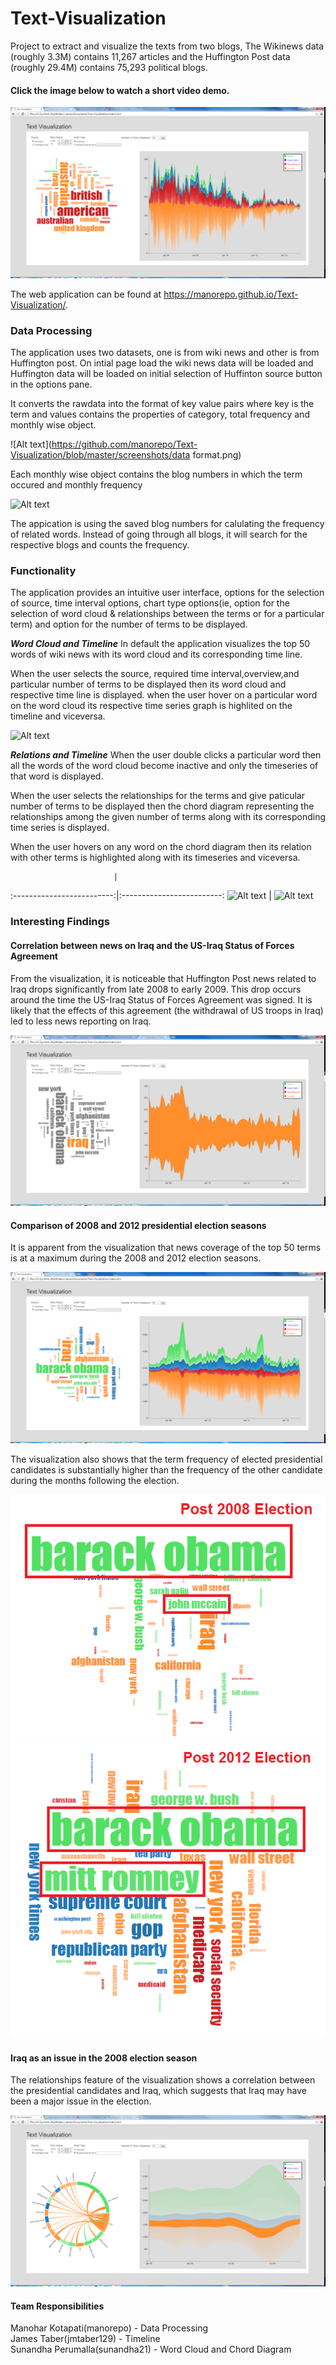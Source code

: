 # Text-Visualization

Project to extract and visualize the texts from two blogs, The Wikinews data (roughly 3.3M) contains 11,267 articles and the Huffington Post data (roughly 29.4M) contains 75,293 political blogs.

#### Click the image below to watch a short video demo.
[![ScreenShot](/screenshots/thumbnail.PNG)](https://youtu.be/M5YvbRzGtl0)

The web application can be found at https://manorepo.github.io/Text-Visualization/.


### Data Processing

The application uses two datasets, one is from wiki news and other is from Huffington post. On intial page load the wiki news data will be loaded and Huffington data will be loaded on initial selection of Huffinton source button in the options pane.

It converts the rawdata into the format of key value pairs where key is the term and values contains the properties of category, total frequency and monthly wise object.

![Alt text](https://github.com/manorepo/Text-Visualization/blob/master/screenshots/data format.png)

Each monthly wise object contains the blog numbers in which the term occured and monthly frequency

![Alt text](https://github.com/manorepo/Text-Visualization/blob/master/screenshots/data_monthly_format.png)

The appication is using the saved blog numbers for calulating the frequency of related words.
Instead of going through all blogs, it will search for the respective blogs and counts the frequency.

### Functionality 
The application provides an intuitive user interface, options for the selection of source, time interval options, chart type options(ie, option for the selection of word cloud & relationships between the terms or for a particular term) and option for the number of terms to be displayed.

_**Word Cloud and Timeline**_
In default the application visualizes the top 50 words of wiki news with its word cloud and its corresponding time line.

When the user selects the source, required time interval,overview,and  particular number of terms to be displayed then its word cloud and respective time line is displayed.
when the user hover on a particular word on the word cloud its respective time series graph is highlited on the timeline and viceversa.

![Alt text](https://github.com/manorepo/Text-Visualization/blob/master/screenshots/overview1.png)

_**Relations and Timeline**_
When the user double clicks a particular word then all the words of the word cloud become inactive and only the timeseries of that word is displayed.

When the user selects the relationships for the terms and give paticular number of terms to be displayed then the chord diagram representing the relationships among the given number of terms along with its corresponding time series is displayed.


When the user hovers on any word on the chord diagram then its relation with other terms is highlighted along with its timeseries and viceversa.

            			   |  
:-------------------------:|:-------------------------:
![Alt text](https://github.com/manorepo/Text-Visualization/blob/master/screenshots/relations1.png)  |  ![Alt text](https://github.com/manorepo/Text-Visualization/blob/master/screenshots/relations2.png)





### Interesting Findings

#### Correlation between news on Iraq and the US-Iraq Status of Forces Agreement

From the visualization, it is noticeable that Huffington Post news related to Iraq drops significantly from late 2008 to early 2009.  This drop occurs around the time the US-Iraq Status of Forces Agreement was signed.  It is likely that the effects of this agreement (the withdrawal of US troops in Iraq) led to less news reporting on Iraq.

![Alt text](/screenshots/iraq.PNG?raw=true "Iraq")

#### Comparison of 2008 and 2012 presidential election seasons

It is apparent from the visualization that news coverage of the top 50 terms is at a maximum during the 2008 and 2012 election seasons.

![Alt text](/screenshots/election-years.PNG?raw=true "Election years")

The visualization also shows that the term frequency of elected presidential candidates is substantially higher than the frequency of the other candidate during the months following the election.

![Alt text](/screenshots/post-election.PNG?raw=true "Post-2008 election")
![Alt text](/screenshots/post-election-2012.PNG?raw=true "Post-2012 election")

#### Iraq as an issue in the 2008 election season

The relationships feature of the visualization shows a correlation between the presidential candidates and Iraq, which suggests that Iraq may have been a major issue in the election.

![Alt text](/screenshots/election-iraq.PNG?raw=true "Iraq in the 2008 election")

#### Team Responsibilities
Manohar Kotapati(manorepo) - Data Processing  
James Taber(jmtaber129) - Timeline  
Sunandha Perumalla(sunandha21) - Word Cloud and Chord Diagram
